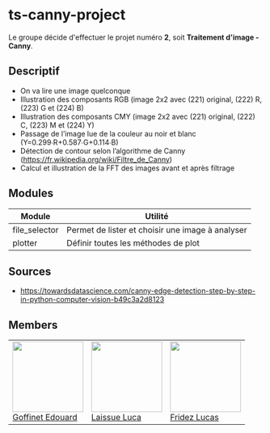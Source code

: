 # ts-canny-project

Le groupe décide d'effectuer le projet numéro **2**, soit **Traitement d'image - Canny**.

## Descriptif

- On va lire une image quelconque 
- Illustration des composants RGB (image 2x2 avec (221) original, (222) R, (223) G et (224) B) 
- Illustration des composants CMY (image 2x2 avec (221) original, (222) C, (223) M et (224) Y) 
- Passage de l’image lue de la couleur au noir et blanc (Y=0.299∙R+0.587∙G+0.114∙B) 
- Détection de contour selon l’algorithme de Canny (https://fr.wikipedia.org/wiki/Filtre_de_Canny) 
- Calcul et illustration de la FFT des images avant et après filtrage

## Modules

| Module        | Utilité                                          |
|---------------|--------------------------------------------------|
| file_selector | Permet de lister et choisir une image à analyser |
| plotter       | Définir toutes les méthodes de plot              |

## Sources

- https://towardsdatascience.com/canny-edge-detection-step-by-step-in-python-computer-vision-b49c3a2d8123

## Members

<table>
   <tr>
      <td>
         <a href="https://labinfo.ing.he-arc.ch/edouard.goffinet"><img width=140px src="https://secure.gravatar.com/avatar/dc1f4f69a0a8b698062a058b7f1bf5a3?s=800&d=identicon"><br>
         Goffinet Edouard</a>
      </td>
      <td>
         <a href="https://labinfo.ing.he-arc.ch/luca.laissue"><img width=140px src="https://secure.gravatar.com/avatar/11c7eac012d1aa910c8790345185e67e?s=800&d=identicon"><br>
         Laissue Luca</a>
      </td>
      <td>
         <a href="https://labinfo.ing.he-arc.ch/lucas.fridez"><img width=140px src="https://secure.gravatar.com/avatar/72c1469bf815bd4e0a858341571d5111?s=800&d=identicon"><br>
         Fridez Lucas</a>
      </td>
   </tr>
</table>
